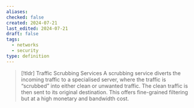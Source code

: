 ```yaml
---
aliases: 
checked: false
created: 2024-07-21
last_edited: 2024-07-21
draft: false
tags:
  - networks
  - security
type: definition
---
```

>[!tldr] Traffic Scrubbing Services
>A scrubbing service diverts the incoming traffic to a specialised server, where the traffic is “scrubbed” into either clean or unwanted traffic. The clean traffic is then sent to its original destination. This offers fine-grained filtering but at a high monetary and bandwidth cost.

